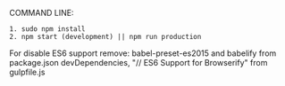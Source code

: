 COMMAND LINE:

	1. sudo npm install
	2. npm start (development) || npm run production

For disable ES6 support remove:
	babel-preset-es2015 and babelify from package.json devDependencies,
	"// ES6 Support for Browserify" from gulpfile.js